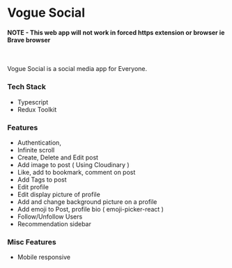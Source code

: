 # Vogue Social

#### NOTE - This web app will not work in forced https extension or browser ie Brave browser
<br>

Vogue Social is a social media app for Everyone.
<br>


### Tech Stack
- Typescript
- Redux Toolkit

### Features
- Authentication,
- Infinite scroll
- Create, Delete and Edit post
- Add image to post ( Using Cloudinary )
- Like, add to bookmark, comment on post
- Add Tags to post
- Edit profile
- Edit display picture of profile
- Add and change background picture on a profile
- Add emoji to Post, profile bio ( emoji-picker-react )
- Follow/Unfollow Users
- Recommendation sidebar


### Misc Features
- Mobile responsive
